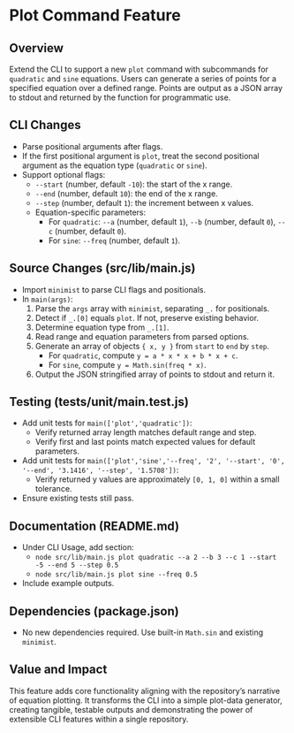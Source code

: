 # Plot Command Feature

## Overview

Extend the CLI to support a new `plot` command with subcommands for `quadratic` and `sine` equations. Users can generate a series of points for a specified equation over a defined range. Points are output as a JSON array to stdout and returned by the function for programmatic use.

## CLI Changes

- Parse positional arguments after flags.
- If the first positional argument is `plot`, treat the second positional argument as the equation type (`quadratic` or `sine`).
- Support optional flags:
  - `--start` (number, default `-10`): the start of the x range.
  - `--end` (number, default `10`): the end of the x range.
  - `--step` (number, default `1`): the increment between x values.
  - Equation-specific parameters:
    - For `quadratic`: `--a` (number, default `1`), `--b` (number, default `0`), `--c` (number, default `0`).
    - For `sine`: `--freq` (number, default `1`).

## Source Changes (src/lib/main.js)

- Import `minimist` to parse CLI flags and positionals.
- In `main(args)`:
  1. Parse the `args` array with `minimist`, separating `_.` for positionals.
  2. Detect if `_.[0]` equals `plot`. If not, preserve existing behavior.
  3. Determine equation type from `_.[1]`.
  4. Read range and equation parameters from parsed options.
  5. Generate an array of objects `{ x, y }` from `start` to `end` by `step`.
     - For `quadratic`, compute `y = a * x * x + b * x + c`.
     - For `sine`, compute `y = Math.sin(freq * x)`.
  6. Output the JSON stringified array of points to stdout and return it.

## Testing (tests/unit/main.test.js)

- Add unit tests for `main(['plot','quadratic'])`:
  - Verify returned array length matches default range and step.
  - Verify first and last points match expected values for default parameters.
- Add unit tests for `main(['plot','sine','--freq', '2', '--start', '0', '--end', '3.1416', '--step', '1.5708'])`:
  - Verify returned y values are approximately `[0, 1, 0]` within a small tolerance.
- Ensure existing tests still pass.

## Documentation (README.md)

- Under CLI Usage, add section:
  - `node src/lib/main.js plot quadratic --a 2 --b 3 --c 1 --start -5 --end 5 --step 0.5`
  - `node src/lib/main.js plot sine --freq 0.5`
- Include example outputs.

## Dependencies (package.json)

- No new dependencies required. Use built-in `Math.sin` and existing `minimist`.

## Value and Impact

This feature adds core functionality aligning with the repository’s narrative of equation plotting. It transforms the CLI into a simple plot-data generator, creating tangible, testable outputs and demonstrating the power of extensible CLI features within a single repository.